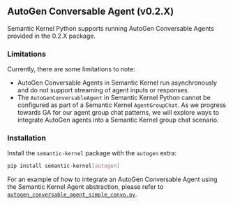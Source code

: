## AutoGen Conversable Agent (v0.2.X)

Semantic Kernel Python supports running AutoGen Conversable Agents provided in the 0.2.X package.

### Limitations

Currently, there are some limitations to note:

- AutoGen Conversable Agents in Semantic Kernel run asynchronously and do not support streaming of agent inputs or responses.
- The `AutoGenConversableAgent` in Semantic Kernel Python cannot be configured as part of a Semantic Kernel `AgentGroupChat`. As we progress towards GA for our agent group chat patterns, we will explore ways to integrate AutoGen agents into a Semantic Kernel group chat scenario.

### Installation

Install the `semantic-kernel` package with the `autogen` extra:

```bash
pip install semantic-kernel[autogen]
```

For an example of how to integrate an AutoGen Conversable Agent using the Semantic Kernel Agent abstraction, please refer to [`autogen_conversable_agent_simple_convo.py`](autogen_conversable_agent_simple_convo.py).
